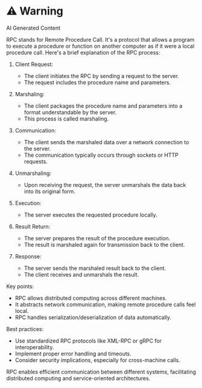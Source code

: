 <div class="warning"><h1>⚠️ Warning</h1><span>AI Generated Content</span></div>


RPC stands for Remote Procedure Call. It's a protocol that allows a program to execute a procedure or function on another computer as if it were a local procedure call. Here's a brief explanation of the RPC process:

1. Client Request:
   - The client initiates the RPC by sending a request to the server.
   - The request includes the procedure name and parameters.

2. Marshaling:
   - The client packages the procedure name and parameters into a format understandable by the server.
   - This process is called marshaling.

3. Communication:
   - The client sends the marshaled data over a network connection to the server.
   - The communication typically occurs through sockets or HTTP requests.

4. Unmarshaling:
   - Upon receiving the request, the server unmarshals the data back into its original form.

5. Execution:
   - The server executes the requested procedure locally.

6. Result Return:
   - The server prepares the result of the procedure execution.
   - The result is marshaled again for transmission back to the client.

7. Response:
   - The server sends the marshaled result back to the client.
   - The client receives and unmarshals the result.

Key points:
- RPC allows distributed computing across different machines.
- It abstracts network communication, making remote procedure calls feel local.
- RPC handles serialization/deserialization of data automatically.

Best practices:
- Use standardized RPC protocols like XML-RPC or gRPC for interoperability.
- Implement proper error handling and timeouts.
- Consider security implications, especially for cross-machine calls.

RPC enables efficient communication between different systems, facilitating distributed computing and service-oriented architectures.